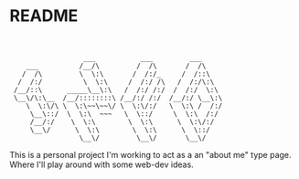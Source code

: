 <h1>README</h1>
<br/>

```
                  ___           ___         ___
    ___          /__/\         /  /\       /  /\
   /  /\         \  \:\       /  /:/_     /  /::\
  /  /:/          \  \:\     /  /:/ /\   /  /:/\:\
 /__/::\      _____\__\:\   /  /:/ /:/  /  /:/  \:\
 \__\/\:\__  /__/::::::::\ /__/:/ /:/  /__/:/ \__\:\
    \  \:\/\ \  \:\~~\~~\/ \  \:\/:/   \  \:\ /  /:/
     \__\::/  \  \:\  ~~~   \  \::/     \  \:\  /:/
     /__/:/    \  \:\        \  \:\      \  \:\/:/
     \__\/      \  \:\        \  \:\      \  \::/
                 \__\/         \__\/       \__\/
```

<p>
This is a personal project I'm working to act as a an "about me" type page. Where I'll play around with some web-dev ideas.
</p>
